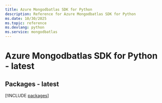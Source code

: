 ```yaml
---
title: Azure Mongodbatlas SDK for Python
description: Reference for Azure Mongodbatlas SDK for Python
ms.date: 10/30/2025
ms.topic: reference
ms.devlang: python
ms.service: mongodbatlas
---
```

# Azure Mongodbatlas SDK for Python - latest
## Packages - latest
[!INCLUDE [packages](mongodbatlas-index.md)]